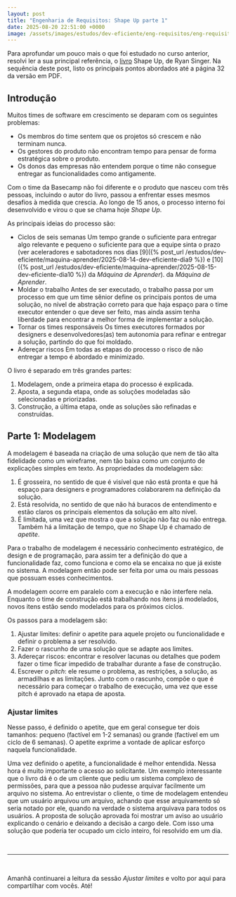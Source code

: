 ```yaml
---
layout: post
title: "Engenharia de Requisitos: Shape Up parte 1"
date: 2025-08-20 22:51:00 +0000
image: /assets/images/estudos/dev-eficiente/eng-requisitos/eng-requisitos-shape-up-parte1-cover.jpg
---
```

Para aprofundar um pouco mais o que foi estudado no curso anterior, resolvi ler a sua principal referência, o [livro](https://basecamp.com/shapeup) Shape Up, de Ryan Singer. Na sequência deste post, listo os principais pontos abordados até a página 32 da versão em PDF.

## Introdução

Muitos times de software em crescimento se deparam com os seguintes problemas:
- Os membros do time sentem que os projetos só crescem e não terminam nunca.
- Os gestores do produto não encontram tempo para pensar de forma estratégica sobre o produto.
- Os donos das empresas não entendem porque o time não consegue entregar as funcionalidades como antigamente.

Com o time da Basecamp não foi diferente e o produto que nasceu com três pessoas, incluindo o autor do livro, passou a enfrentar esses mesmos desafios à medida que crescia. Ao longo de 15 anos, o processo interno foi desenvolvido e virou o que se chama hoje *Shape Up*.

As principais ideias do processo são:

- Ciclos de seis semanas
    Um tempo grande o suficiente para entregar algo relevante e pequeno o suficiente para que a equipe sinta o prazo (ver aceleradores e sabotadores nos dias 
    [9]({% post_url /estudos/dev-eficiente/maquina-aprender/2025-08-14-dev-eficiente-dia9 %}) e 
    [10]({% post_url /estudos/dev-eficiente/maquina-aprender/2025-08-15-dev-eficiente-dia10 %}) da *Máquina de Aprender*).
    da *Máquina de Aprender*.
- Moldar o trabalho
    Antes de ser executado, o trabalho passa por um processo em que um time sênior define os principais pontos de uma solução, no nível de abstração correto para que haja espaço para o time executor entender o que deve ser feito, mas ainda assim tenha liberdade para encontrar a melhor forma de implementar a solução.
- Tornar os times responsáveis
    Os times executores formados por designers e desenvolvedores(as) tem autonomia para refinar e entregar a solução, partindo do que foi moldado.
- Adereçar riscos
    Em todas as etapas do processo o risco de não entregar a tempo é abordado e minimizado.

O livro é separado em três grandes partes:
1. Modelagem, onde a primeira etapa do processo é explicada.
1. Aposta, a segunda etapa, onde as soluções modeladas são selecionadas e priorizadas.
1. Construção, a última etapa, onde as soluções são refinadas e construídas.

## Parte 1: Modelagem

A modelagem é baseada na criação de uma solução que nem de tão alta fidelidade como um wireframe, nem tão baixa como um conjunto de explicações simples em texto. As propriedades da modelagem são:

1. É grosseira, no sentido de que é visível que não está pronta e que há espaço para designers e programadores colaborarem na definição da solução.
1. Está resolvida, no sentido de que não há buracos de entendimento e estão claros os principais elementos da solução em alto nível.
1. É limitada, uma vez que mostra o que a solução não faz ou não entrega. Também há a limitação de tempo, que no Shape Up é chamado de *apetite*.

Para o trabalho de modelagem é necessário conhecimento estratégico, de design e de programação, para assim ter a definição do que a funcionalidade faz, como funciona e como ela se encaixa no que já existe no sistema. A modelagem então pode ser feita por uma ou mais pessoas que possuam esses conhecimentos. 

A modelagem ocorre em paralelo com a execução e não interfere nela. Enquanto o time de construção está trabalhando nos itens já modelados, novos itens estão sendo modelados para os próximos ciclos.

Os passos para a modelagem são:
1. Ajustar limites: definir o apetite para aquele projeto ou funcionalidade e definir o problema a ser resolvido.
1. Fazer o rascunho de uma solução que se adapte aos limites.
1. Adereçar riscos: encontrar e resolver lacunas ou detalhes que podem fazer o time ficar impedido de trabalhar durante a fase de construção.
1. Escrever o *pitch*: ele resume o problema, as restrições, a solução, as armadilhas e as limitações. Junto com o rascunho, compõe o que é necessário para começar o trabalho de execução, uma vez que esse pitch é aprovado na etapa de aposta.

### Ajustar limites

Nesse passo, é definido o apetite, que em geral consegue ter dois tamanhos: pequeno (factível em 1-2 semanas) ou grande (factível em um ciclo de 6 semanas). O apetite exprime a vontade de aplicar esforço naquela funcionalidade.

Uma vez definido o apetite, a funcionalidade é melhor entendida. Nessa hora é muito importante o acesso ao solicitante. Um exemplo interessante que o livro dá é o de um cliente que pediu um sistema complexo de permissões, para que a pessoa não pudesse arquivar facilmente um arquivo no sistema. Ao entrevistar o cliente, o time de modelagem entendeu que um usuário arquivou um arquivo, achando que esse arquivamento só seria notado por ele, quando na verdade o sistema arquivava para todos os usuários. A proposta de solução aprovada foi mostrar um aviso ao usuário explicando o cenário e deixando a decisão a cargo dele. Com isso uma solução que poderia ter ocupado um ciclo inteiro, foi resolvido em um dia.

<br />

---

<br />

Amanhã continuarei a leitura da sessão *Ajustar limites* e volto por aqui para compartilhar com vocês. Até!